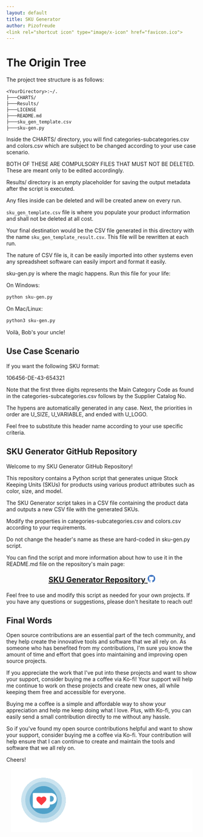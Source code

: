 ```yaml
---
layout: default
title: SKU Generator
author: Pizofreude
<link rel="shortcut icon" type="image/x-icon" href="favicon.ico">
---
```


# The Origin Tree

The project tree structure is as follows:

```verbatim
<YourDirectory>:~/.
├───CHARTS/
├───Results/
├───LICENSE
├───README.md
├───sku_gen_template.csv
├───sku-gen.py

```

Inside the CHARTS/ directory, you will find categories-subcategories.csv and colors.csv which are subject to be changed according to your use case scenario.

BOTH OF THESE ARE COMPULSORY FILES THAT MUST NOT BE DELETED. These are meant only to be edited accordingly.

Results/ directory is an empty placeholder for saving the output metadata after the script is executed.

Any files inside can be deleted and will be created anew on every run.

`sku_gen_template.csv` file is where you populate your product information and shall not be deleted at all cost.

Your final destination would be the CSV file generated in this directory with the name `sku_gen_template_result.csv`. This file will be rewritten at each run.

The nature of CSV file is, it can be easily imported into other systems even any spreadsheet software can easily import and format it easily.

sku-gen.py is where the magic happens. Run this file for your life:

On Windows:

```bash
python sku-gen.py
```

On Mac/Linux:

```bash
python3 sku-gen.py
```

Voilà, Bob's your uncle!

## Use Case Scenario

If you want the following SKU format:

106456-DE-43-654321

Note that the first three digits represents the Main Category Code as found in the categories-subcategories.csv follows by the Supplier Catalog No.

The hypens are automatically generated in any case. Next, the priorities in order are U_SIZE, U_VARIABLE, and ended with U_LOGO.

Feel free to substitute this header name according to your use specific criteria.

## SKU Generator GitHub Repository

Welcome to my SKU Generator GitHub Repository!

This repository contains a Python script that generates unique Stock Keeping Units (SKUs) for products using various product attributes such as color, size, and model.

The SKU Generator script takes in a CSV file containing the product data and outputs a new CSV file with the generated SKUs.

Modify the properties in categories-subcategories.csv and colors.csv according to your requirements.

Do not change the header's name as these are hard-coded in sku-gen.py script.

You can find the script and more information about how to use it in the README.md file on the repository's main page:

<p align="center"; style="font-size:20px">
<a href="https://github.com/pizofreude/sku-generator"><b>SKU Generator Repository</b>
    <img src="./img/Github_icon-icons.com_66788.png" width="20" height="20" alt="GitHub Badge">
</a>
</p>

Feel free to use and modify this script as needed for your own projects. If you have any questions or suggestions, please don't hesitate to reach out!

## Final Words

Open source contributions are an essential part of the tech community, and they help create the innovative tools and software that we all rely on. As someone who has benefited from my contributions, I'm sure you know the amount of time and effort that goes into maintaining and improving open source projects.

If you appreciate the work that I've put into these projects and want to show your support, consider buying me a coffee via Ko-fi! Your support will help me continue to work on these projects and create new ones, all while keeping them free and accessible for everyone.

Buying me a coffee is a simple and affordable way to show your appreciation and help me keep doing what I love. Plus, with Ko-fi, you can easily send a small contribution directly to me without any hassle.

So if you've found my open source contributions helpful and want to show your support, consider buying me a coffee via Ko-fi. Your contribution will help ensure that I can continue to create and maintain the tools and software that we all rely on.

Cheers!

<p align="center">
<a href="https://ko-fi.com/pizofreude">
    <img src="./img/kofi.gif" alt="Ko-Fi Badge">
</a>
</p>
